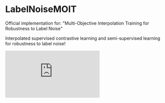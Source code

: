 # LabelNoiseMOIT
Official implementation for: "Multi-Objective Interpolation Training for Robustness to Label Noise"

Interpolated supervised contrastive learning and semi-supervised learning for robustness to label noise!




![couldn't find image](https://github.com/DiegoOrtego/LabelNoiseMOIT/overview.pdf)

